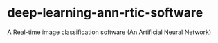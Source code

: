 # deep-learning-ann-rtic-software
 A Real-time image classification software (An Artificial Neural Network)
